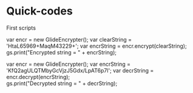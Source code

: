 # Quick-codes
First scripts

var encr = new GlideEncrypter(); 
var clearString = 'HtaL65969+MaqM43229+'; 
var encrString = encr.encrypt(clearString); 
gs.print("Encrypted string = " + encrString); 


var encr = new GlideEncrypter(); 
var encrString = 'KfQ2agULQTMbyGcVjzJ5Gdx/LpAT6p7l';
var decrString = encr.decrypt(encrString);  
gs.print("Decrypted string = " + decrString);
